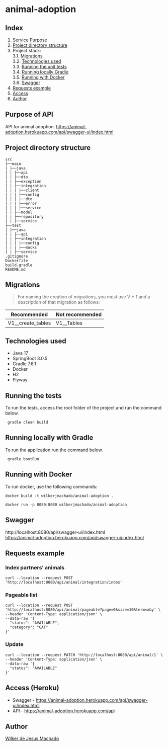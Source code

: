 # animal-adoption

## Index
1. [Service Purpose](#service-purpose)
2. [Project directory structure](#project-directory-structure)
3. Project stack:<br>
   3.1. [Migrations](#migrations) <br>
   3.2. [Technologies used](#technologies-used) <br>
   3.3. [Running the unit tests](#running-the-tests) <br>
   3.4. [Running locally Gradle](#running-locally-with-gradle) <br>
   3.5. [Running with Docker](#running-with-docker) <br>
   3.6. [Swagger](#swagger) <br>
4. [Requests example](#requests-example) <br>
5. [Access](#access-heroku) <br>
6. [Author](#author) 


## Purpose of API
API for animal adoption. https://animal-adoption.herokuapp.com/api/swagger-ui/index.html

## Project directory structure

```
src
├──main
| ├──java
| | ├──api
| | ├──dto
| | ├──exception
| | ├──integration
| | | ├──client
| | | ├──config
| | | ├──dto
| | | ├──error
| | | ├──service
| | ├──model
| | ├──repository
| | ├──service
├──test
| ├──java
| | ├──api
| | ├──integration
| | | ├──config
| | | ├──mocks
| | ├──service
.gitignore
Dockerfile
build.gradle
README.md
```

## Migrations
> For naming the creation of migrations, you must use V + 1 and a description of that migration as follows:

| Recommended       | Not recommended |
|-------------------|-----------------|
| V1__create_tables | V1__Tables      |

## Technologies used
- Java 17
- SpringBoot 3.0.5
- Gradle 7.6.1
- Docker
- H2
- Flyway

## Running the tests

To run the tests, access the root folder of the project and run the command below.

     gradle clean build

## Running locally with Gradle
To run the application run the command below.

     gradle bootRun

## Running with Docker
To run docker, use the following commands:
```docker
docker build -t wilkerjmachado/animal-adoption . 
```
```docker
docker run -p 8080:8080 wilkerjmachado/animal-adoption
```

## Swagger
http://localhost:8080/api/swagger-ui/index.html </br>
https://animal-adoption.herokuapp.com/api/swagger-ui/index.html

## Requests example

### Index partners' animals

```
curl --location --request POST 'http://localhost:8080/api/animal/integration/index'
```

### Pageable list
```
curl --location --request POST 'http://localhost:8080/api/animal/pageable?page=0&size=10&term=aby' \
--header 'Content-Type: application/json' \
--data-raw '{
  "status": "AVAILABLE",
  "category": "CAT"
}'
```

### Update
```
curl --location --request PATCH 'http://localhost:8080/api/animal/1' \
--header 'Content-Type: application/json' \
--data-raw '{
  "status": "AVAILABLE"
}'
```

## Access (Heroku)
* Swagger - https://animal-adoption.herokuapp.com/api/swagger-ui/index.html
* API - https://animal-adoption.herokuapp.com/api

## Author
[Wilker de Jesus Machado](mailto:wilkerjmachado@gmail.com)